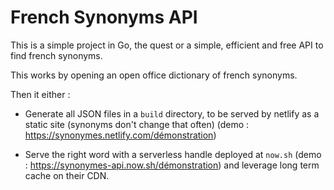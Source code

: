 # French Synonyms API

This is a simple project in Go, the quest or a simple, efficient and free API to find french synonyms.

This works by opening an open office dictionary of french synonyms.

Then it either :

- Generate all JSON files in a `build` directory, to be served by netlify as a static site (synonyms don't change that often) (demo : <https://synonymes.netlify.com/démonstration>)

- Serve the right word with a serverless handle deployed at `now.sh` (demo : <https://synonymes-api.now.sh/démonstration>) and leverage long term cache on their CDN.
